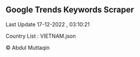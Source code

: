 

## Google Trends Keywords Scraper 
 
Last Update 17-12-2022 , 03:10:21

Country List :
VIETNAM.json



© Abdul Muttaqin 

